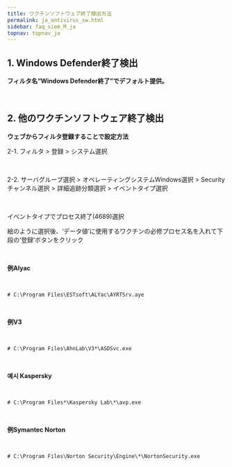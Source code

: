 ```yaml
---
title: ワクチンソフトウェア終了検出方法
permalink: ja_antivirus_sw.html
sidebar: faq_siem_M_ja
topnav: topnav_ja
---
```


## 1. Windows Defender終了検出

**フィルタ名“Windows Defender終了”でデフォルト提供。**
 
<br />

## 2. 他のワクチンソフトウェア終了検出

**ウェブからフィルタ登録することで設定方法**

2-1. フィルタ > 登録 > システム選択

<br />

2-2. サーバグループ選択 > オペレーティングシステムWindows選択 > Securityチャンネル選択 > 詳細追跡分類選択 > イベントタイプ選択


<!-- [![image](/docs/images/Additianal/anti/1.png){: width="800" }](/docs/images/Additianal/anti/1.png){: target="_blank"}-->
 
<br />

イベントタイプでプロセス終了(4689)選択

<!-- [![image](/docs/images/Additianal/anti/2.png)](/docs/images/Additianal/anti/2.png){: target="_blank"}-->

絵のように選択後、‘データ値’に使用するワクチンの必修プロセス名を入れて下段の‘登録’ボタンをクリック

<br />

**例Alyac**
<!-- [![image](/docs/images/Additianal/anti/3.png){: width="800" }](/docs/images/Additianal/anti/3.png){: target="_blank"}-->

<br />

`# C:\Program Files\ESTsoft\ALYac\AYRTSrv.aye`

<br />

**例V3**
<!-- [![image](/docs/images/Additianal/anti/4.png){: width="800" }](/docs/images/Additianal/anti/4.png){: target="_blank"}-->

<br />

`# C:\Program Files\AhnLab\V3*\ASDSvc.exe`

<br />

**예시 Kaspersky**

<!-- [![image](/docs/images/Additianal/anti/5.png)](/docs/images/Additianal/anti/5.png){: target="_blank"}-->

<br />

`# C:\Program Files*\Kaspersky Lab\*\avp.exe`

<br />

**例Symantec Norton**

<!-- [![image](/docs/images/Additianal/anti/6.png){: width="800" }](/docs/images/Additianal/anti/6.png){: target="_blank"}-->

<br />

`# C:\Program Files\Norton Security\Engine\*\NortonSecurity.exe`
